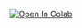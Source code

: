 [![Open In Colab](https://colab.research.google.com/assets/colab-badge.svg)](https://colab.research.google.com/github/Teshager21/solar-challenge-week1/blob/eda-benin/notebooks/benin_eda.ipynb)
